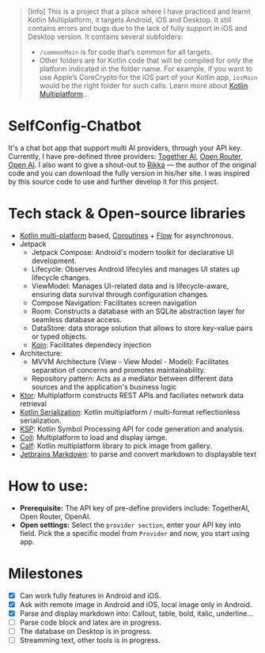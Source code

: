 >[Info] This is a project that a place where I have practiced and learnt Kotlin Multiplatform, it targets Android, iOS and Desktop.
> It still contains errors and bugs due to the lack of fully support in iOS and Desktop version.
> It contains several subfolders:
>  - `/commonMain` is for code that’s common for all targets.
>  - Other folders are for Kotlin code that will be compiled for only the platform indicated in the folder name.
    For example, if you want to use Apple’s CoreCrypto for the iOS part of your Kotlin app,
    `iosMain` would be the right folder for such calls.
> Learn more about [Kotlin Multiplatform](https://www.jetbrains.com/help/kotlin-multiplatform-dev/get-started.html)…


# SelfConfig-Chatbot 
It's a chat bot app that support multi AI providers, through your API key. Currently, I have pre-defined three providers: [Together AI](https://www.together.ai/), [Open Router](https://www.openrouter.ai), [Open AI](http://openai.com). 
I also want to give a shout-out to [Rikka](https://rikka-ai.com/) — the author of the original code and you can download the fully version in his/her site. I was inspired by this source code to use and further develop it for this project. 

# Tech stack & Open-source libraries
- [Kotlin multi-platform](https://kotlinlang.org/docs/multiplatform.html) based, [Coroutines](https://github.com/Kotlin/kotlinx.coroutines) + [Flow](https://kotlinlang.org/api/kotlinx.coroutines/kotlinx-coroutines-core/kotlinx.coroutines.flow/) for asynchronous.
- Jetpack
  - Jetpack Compose: Android's modern toolkit for declarative UI development.
  - Lifecycle: Observes Android lifecyles and manages UI states up lifecycle changes.
  - ViewModel: Manages UI-related data and is lifecycle-aware, ensuring data survival through configuration changes.
  - Compose Navigation: Facilitates screen navigation
  - Room: Constructs a database with an SQLite abstraction layer for seamless database access.
  - DataStore: data storage solution that allows to store key-value pairs or typed objects.
  - [Koin](https://insert-koin.io/): Facilitates dependecy injection
- Architecture:
  - MVVM Architecture (View - View Model - Model): Facilitates separation of concerns and promotes maintainability.
  - Repository pattern: Acts as a mediator between different data sources and the application's business logic
- [Ktor](https://ktor.io/): Multiplatform constructs REST APIs and faciliates network data retrieval
- [Kotlin Serialization](https://github.com/Kotlin/kotlinx.serialization): Kotlin multiplatform / multi-format reflectionless serialization.
- [KSP](https://github.com/google/ksp): Kotlin Symbol Processing API for code generation and analysis.
- [Coil](https://coil-kt.github.io/coil/compose): Multiplatform to load and display iamge.
- [Calf](https://github.com/MohamedRejeb/Calf): Kotlin multiplatform library to pick image from gallery.
- [Jetbrains Markdown](https://www.jetbrains.com/help/idea/markdown.html): to parse and convert markdown to displayable text

# How to use: 
- **Prerequisite:** The API key of pre-define providers include: TogetherAI, Open Router, OpenAI. 
- **Open settings:** Select the `provider section`, enter your API key into field. Pick the a specific model from `Provider` and now, you start using app. 

# Milestones 
- [x] Can work fully features in Android and iOS.
- [x] Ask with remote image in Android and iOS, local image only in Android.
- [x] Parse and display markdown into: Callout, table, bold, italic, underline...
- [ ] Parse code block and latex are in progress.
- [ ] The database on Desktop is in progress.
- [ ] Streamming text, other tools is in progress. 
